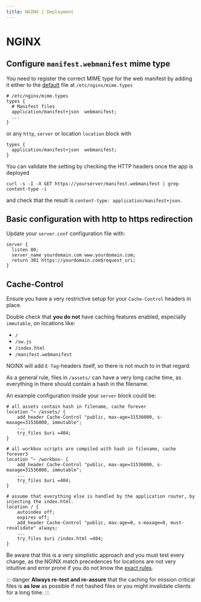 ```yaml
---
title: NGINX | Deployment
---
```


# NGINX

## Configure `manifest.webmanifest` mime type

You need to register the correct MIME type for the web manifest by adding it either to the [default](https://www.nginx.com/resources/wiki/start/topics/examples/full/#mime-types) file at `/etc/nginx/mime.types`

```nginx
# /etc/nginx/mime.types
types {
  # Manifest files
  application/manifest+json  webmanifest;
  ... 
}
```

or any `http`, `server` or location `location` block with


```nginx
types {
  application/manifest+json  webmanifest;
}
```

You can validate the setting by checking the HTTP headers once the app is deployed

```shell script
curl -s -I -X GET https://yourserver/manifest.webmanifest | grep content-type -i
```

and check that the result is `content-type: application/manifest+json`.

## Basic configuration with http to https redirection

Update your `server.conf` configuration file with:

```nginx
server {
  listen 80;
  server_name yourdomain.com www.yourdomain.com;
  return 301 https://yourdomain.com$request_uri;
}
```

## Cache-Control

Ensure you have a very restrictive setup for your `Cache-Control` headers in place.

Double check that **you do not** have caching features enabled, especially `immutable`, on locations like:

- `/`
- `/sw.js`
- `/index.html`
- `/manifest.webmanifest`

NGINX will add `E-Tag`-headers itself, so there is not much to in that regard.

As a general rule, files in `/assets/` can have a very long cache time, as everything in there should contain a hash in the filename.

An example configuration inside your `server` block could be:

```nginx
# all assets contain hash in filename, cache forever
location ^~ /assets/ {
    add_header Cache-Control "public, max-age=31536000, s-maxage=31536000, immutable";
    ...
    try_files $uri =404;
}

# all workbox scripts are compiled with hash in filename, cache forever3
location ^~ /workbox- {
    add_header Cache-Control "public, max-age=31536000, s-maxage=31536000, immutable";
    ...
    try_files $uri =404;
}

# assume that everything else is handled by the application router, by injecting the index.html.
location / {
    autoindex off;
    expires off;
    add_header Cache-Control "public, max-age=0, s-maxage=0, must-revalidate" always;
    ...
    try_files $uri /index.html =404;
}
```

Be aware that this is a very simplistic approach and you must test every change, as the NGINX match precedences for locations are not very intuitive and error prone if you do not know the [exact rules](https://docs.nginx.com/nginx/admin-guide/web-server/web-server/#location_priority).

::: danger
**Always re-test and re-assure** that the caching for mission critical files is **as low** as possible if not hashed files or you might invalidate clients for a long time.
:::

